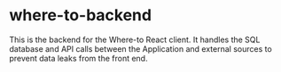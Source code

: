 # where-to-backend
This is the backend for the Where-to React client. It handles the SQL database and API calls between the Application and external sources to prevent data leaks from the front end. 
